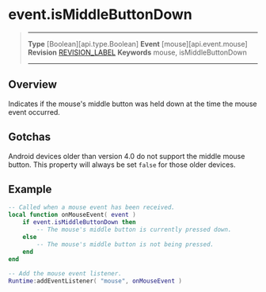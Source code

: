 
# event.isMiddleButtonDown

> --------------------- ------------------------------------------------------------------------------------------
> __Type__              [Boolean][api.type.Boolean]
> __Event__             [mouse][api.event.mouse]
> __Revision__          [REVISION_LABEL](REVISION_URL)
> __Keywords__          mouse, isMiddleButtonDown
> --------------------- ------------------------------------------------------------------------------------------

## Overview

Indicates if the mouse's middle button was held down at the time the mouse event occurred.

## Gotchas

Android devices older than version 4.0 do not support the middle mouse button. This property will always be set `false` for those older devices.

## Example
 
``````lua
-- Called when a mouse event has been received.
local function onMouseEvent( event )
    if event.isMiddleButtonDown then
        -- The mouse's middle button is currently pressed down.
    else
        -- The mouse's middle button is not being pressed.
    end
end
                             
-- Add the mouse event listener.
Runtime:addEventListener( "mouse", onMouseEvent )
``````
